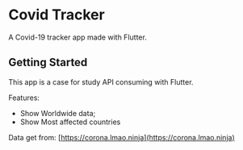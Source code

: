 # Covid Tracker

A Covid-19 tracker app made with Flutter.

## Getting Started

This app is a case for study API consuming with Flutter.

Features:
- Show Worldwide data;
- Show Most affected countries

Data get from: [https://corona.lmao.ninja](https://corona.lmao.ninja)